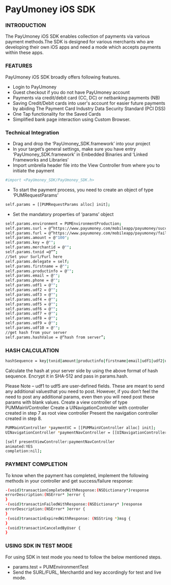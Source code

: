 # PayUmoney iOS SDK

### INTRODUCTION

The PayUmoney iOS SDK enables collection of payments via various payment methods.The SDK is designed for various merchants who are developing their own iOS apps and need a mode which accepts payments within these apps.

### FEATURES
PayUmoney iOS SDK broadly offers following features.

* Login to PayUmoney
* Guest checkout if you do not have PayUmoney account
* Payments via credit/debit card (CC, DC) or netbanking payments (NB)
* Saving Credit/Debit cards into user's account for easier future payments by abiding The Payment Card Industry Data Security Standard (PCI DSS)
* One Tap functionality for the Saved Cards
* Simplified bank page interaction using Custom Browser.

### Technical Integration

* Drag and drop the ‘PayUmoney_SDK.framework’ into your project
* In your target’s general settings, make sure you have entry ‘PayUmoney_SDK.framework’ in Embedded Binaries and ‘Linked Frameworks and Libraries’
* Import umbrella header file into the View Controller from where you  to initiate the payment
```sh
#import <PayUmoney_SDK/PayUmoney_SDK.h>
```
* To start the payment process, you need to create an object of type ‘PUMRequestParams’
```sh
self.params = [[PUMRequestParams alloc] init];
```
* Set the mandatory properties of ‘params’ object

```sh
self.params.environment = PUMEnvironmentProduction;
self.params.surl = @“https://www.payumoney.com/mobileapp/payumoney/success.php”
self.params.furl = @“https://www.payumoney.com/mobileapp/payumoney/failure.php”
self.params.amount = @"100";
self.params.key = @"";
self.params.merchantid = @"";
self.params.txnid =@“”;
//Set your Surl/Furl here
self.params.delegate = self;
self.params.firstname = @"";
self.params.productinfo = @"";
self.params.email = @"";
self.params.phone = @"";
self.params.udf1 = @"";
self.params.udf2 = @"";
self.params.udf3 = @"";
self.params.udf4 = @"";
self.params.udf5 = @"";
self.params.udf6 = @"";
self.params.udf7 = @"";
self.params.udf8 = @"";
self.params.udf9 = @"";
self.params.udf10 = @"";
//get hash from your server
self.params.hashValue = @“hash from server”;
```

### HASH CALCULATION
```sh
hashSequence = key|txnid|amount|productinfo|firstname|email|udf1|udf2|udf3|udf4|udf5|salt.
```

Calculate the hash at your server side by using the above format of hash sequence. Encrypt it in SHA-512 and pass in params.hash.

Please Note – udf1 to udf5 are user-defined fields. These are meant to send any additional valuesthat you need to post. However, if you don’t feel the need to post any additional params, even then you will need post these params with blank values.
Create a view controller of type PUMMainVController
Create a UINavigationController with controller created in step 7 as root view controller 
Present the navigation controller created in step 8.
```sh
PUMMainVController *paymentVC = [[PUMMainVController alloc] init];
UINavigationController *paymentNavController = [[UINavigationController alloc] initWithRootViewController:paymentVC];    

[self presentViewController:paymentNavController
animated:YES
completion:nil];

```

### PAYMENT COMPLETION

To know when the payment has completed, implement the following methods in your controller and get success/failure response:

```sh
-(void)transactionCompletedWithResponse:(NSDictionary*)response
errorDescription:(NSError* )error {    
}
-(void)transactinFailedWithResponse:(NSDictionary* )response
errorDescription:(NSError* )error {
}
-(void)transactinExpiredWithResponse: (NSString *)msg {
}
-(void)transactinCanceledByUser {    
}
```

### USING SDK IN TEST MODE
For using SDK in test mode you need to follow the below mentioned steps.
* params.test = PUMEnvironmentTest
* Send the SURL/FURL, MerchantId and key accordingly for test and live mode.

